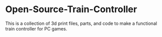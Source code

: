 # Open-Source-Train-Controller
This is a collection of 3d print files, parts, and code to make a functional train controller for PC games.  
